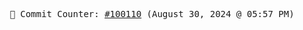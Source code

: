 <p align="center">
    <samp>
        📮 Commit Counter: <a href="https://github.com/Javascript-void0/Javascript-void0/commits/main">#100110</a> (August 30, 2024 @ 05:57 PM)
    </samp>
</p>